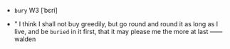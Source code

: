 - `bury` W3 [ˈbɛri]



- ” I think I shall not buy greedily, but go round and round it as long as I live, and be `buried` in it first, that it may please me the more at last —— walden
